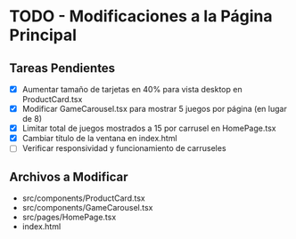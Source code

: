 # TODO - Modificaciones a la Página Principal

## Tareas Pendientes
- [x] Aumentar tamaño de tarjetas en 40% para vista desktop en ProductCard.tsx
- [x] Modificar GameCarousel.tsx para mostrar 5 juegos por página (en lugar de 8)
- [x] Limitar total de juegos mostrados a 15 por carrusel en HomePage.tsx
- [x] Cambiar título de la ventana en index.html
- [ ] Verificar responsividad y funcionamiento de carruseles

## Archivos a Modificar
- src/components/ProductCard.tsx
- src/components/GameCarousel.tsx
- src/pages/HomePage.tsx
- index.html
